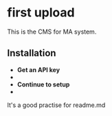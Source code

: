 # first upload

This is the CMS for MA system.

## Installation 

* **Get an API key**
* 
* **Continue to setup**
* 
It's a good practise for readme.md

